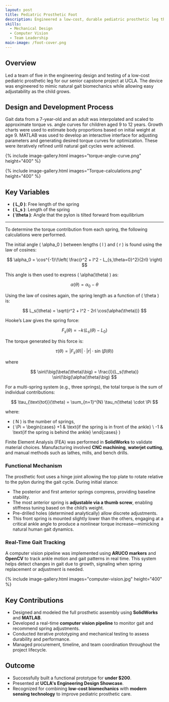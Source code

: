 ```yaml
---
layout: post
title: Pediatric Prosthetic Foot
description: Engineered a low-cost, durable pediatric prosthetic leg that adapts to growth, integrating mechanical design with real-time gait tracking.
skills:
  - Mechanical Design
  - Computer Vision
  - Team Leadership
main-image: /foot-cover.png
---
```


## Overview

Led a team of five in the engineering design and testing of a low-cost pediatric prosthetic leg for our senior capstone project at UCLA. The device was engineered to mimic natural gait biomechanics while allowing easy adjustability as the child grows.

## Design and Development Process

Gait data from a 7-year-old and an adult was interpolated and scaled to approximate torque vs. angle curves for children aged 9 to 12 years. Growth charts were used to estimate body proportions based on initial weight at age 9. MATLAB was used to develop an interactive interface for adjusting parameters and generating desired torque curves for optimization. These were iteratively refined until natural gait cycles were achieved.

{% include image-gallery.html images="torque-angle-curve.png" height="400" %}

{% include image-gallery.html images="Torque-calculations.png" height="400" %}

## Key Variables

- **\( L_0 \)**: Free length of the spring  
- **\( L_s \)**: Length of the spring  
- **\( \theta \)**: Angle that the pylon is tilted forward from equilibrium

---

To determine the torque contribution from each spring, the following calculations were performed.

The initial angle \( \alpha_0 \) between lengths \( l \) and \( r \) is found using the law of cosines:

$$
\alpha_0 = \cos^{-1}\!\left( \frac{r^2 + l^2 - L_{s,\theta=0}^2}{2rl} \right)
$$

This angle is then used to express \( \alpha(\theta) \) as:

$$
\alpha(\theta) = \alpha_0 - \theta
$$

Using the law of cosines again, the spring length as a function of \( \theta \) is:

$$
L_s(\theta) = \sqrt{r^2 + l^2 - 2rl \cos(\alpha(\theta))}
$$

Hooke’s Law gives the spring force:

$$
F_s(\theta) = -k\!\left(L_s(\theta) - L_0\right)
$$

The torque generated by this force is:

$$
\tau(\theta) = \lvert F_s(\theta) \rvert \cdot \lvert r \rvert \cdot \sin\!\big(\beta(\theta)\big)
$$

where

$$
\sin\!\big(\beta(\theta)\big) = \frac{l}{L_s(\theta)} \sin\!\big(\alpha(\theta)\big)
$$

For a multi-spring system (e.g., three springs), the total torque is the sum of individual contributions:

$$
\tau_{\text{tot}}(\theta) = \sum_{n=1}^{N} \tau_n(\theta) \cdot \Pi
$$

where:  
- \( N \) is the number of springs,  
- \( \Pi =
  \begin{cases}
    +1 & \text{if the spring is in front of the ankle} \\
    -1 & \text{if the spring is behind the ankle}
  \end{cases}
\)

Finite Element Analysis (FEA) was performed in **SolidWorks** to validate material choices. Manufacturing involved **CNC machining**, **waterjet cutting**, and manual methods such as lathes, mills, and bench drills.

### Functional Mechanism

The prosthetic foot uses a hinge joint allowing the top plate to rotate relative to the pylon during the gait cycle. During initial stance:
- The posterior and first anterior springs compress, providing baseline stability.
- The most anterior spring is **adjustable via a thumb screw**, enabling stiffness tuning based on the child’s weight.
- Pre-drilled holes (determined analytically) allow discrete adjustments.
- This front spring is mounted slightly lower than the others, engaging at a critical ankle angle to produce a nonlinear torque increase—mimicking natural human gait dynamics.

### Real-Time Gait Tracking

A computer vision pipeline was implemented using **ARUCO markers** and **OpenCV** to track ankle motion and gait patterns in real time. This system helps detect changes in gait due to growth, signaling when spring replacement or adjustment is needed.

{% include image-gallery.html images="computer-vision.jpg" height="400" %}

## Key Contributions

- Designed and modeled the full prosthetic assembly using **SolidWorks** and **MATLAB**.
- Developed a real-time **computer vision pipeline** to monitor gait and recommend spring adjustments.
- Conducted iterative prototyping and mechanical testing to assess durability and performance.
- Managed procurement, timeline, and team coordination throughout the project lifecycle.

## Outcome

- Successfully built a functional prototype for **under $200**.
- Presented at **UCLA's Engineering Design Showcase**.
- Recognized for combining **low-cost biomechanics** with **modern sensing technology** to improve pediatric prosthetic care.
